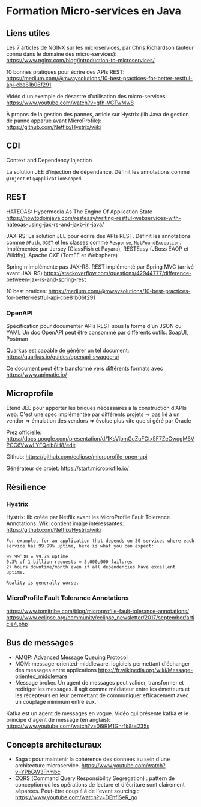 # Formation Micro-services en Java

## Liens utiles

Les 7 articles de NGINX sur les microservices, par Chris Richardson (auteur connu dans le domaine des micro-services): https://www.nginx.com/blog/introduction-to-microservices/

10 bonnes pratiques pour écrire des APIs REST: https://medium.com/@mwaysolutions/10-best-practices-for-better-restful-api-cbe81b06f291

Vidéo d'un exemple de désastre d'utilisation des micro-services: https://www.youtube.com/watch?v=gfh-VCTwMw8

À propos de la gestion des pannes, article sur Hystrix (lib Java de gestion de panne apparue avant MicroProfile): https://github.com/Netflix/Hystrix/wiki

## CDI

Context and Dependency Injection

La solution JEE d'injection de dépendance. Définit les annotations comme `@Inject` et `@ApplicationScoped`.

## REST

HATEOAS: Hypermedia As The Engine Of Application State
https://howtodoinjava.com/resteasy/writing-restful-webservices-with-hateoas-using-jax-rs-and-jaxb-in-java/


JAX-RS: La solution JEE pour écrire des APIs REST. Définit les annotations comme `@Path`, `@GET` et les classes comme `Response`, `NotFoundException`.
Implémentée par Jersey (GlassFish et Payara), RESTEasy (JBoss EAOP et Wildfly), Apache CXF (TomEE et Websphere)

Spring n'implémente pas JAX-RS. REST implémenté par Spring MVC (arrivé avant JAX-RS)
https://stackoverflow.com/questions/42944777/difference-between-jax-rs-and-spring-rest

10 best pratices: https://medium.com/@mwaysolutions/10-best-practices-for-better-restful-api-cbe81b06f291

### OpenAPI

Spécification pour documenter APIs REST sous la forme d'un JSON ou YAML
Un doc OpenAPI peut être consommé par différents outils: SoapUI, Postman

Quarkus est capable de générer un tel document: https://quarkus.io/guides/openapi-swaggerui

Ce document peut être transformé vers différents formats avec https://www.apimatic.io/


## Microprofile

Étend JEE pour apporter les briques nécessaires à la construction d'APIs web. 
C'est une spec implémentée par différents projets
=> pas lié à un vendor
=> émulation des vendors
=> évolue plus vite que si géré par Oracle

Prez officielle: https://docs.google.com/presentation/d/1KsVjbmGcZuFCtx5F7ZeCwogM6VPCC6VwwLYFQelb8H8/edit

Github: https://github.com/eclipse/microprofile-open-api

Générateur de projet: https://start.microprofile.io/

## Résilience

### Hystrix

Hystrix: lib créée par Netflix avant les MicroProfile Fault Tolerance Annotations.
Wiki contient image intéressantes:
https://github.com/Netflix/Hystrix/wiki
```
For example, for an application that depends on 30 services where each service has 99.99% uptime, here is what you can expect:

99.99^30 = 99.7% uptime
0.3% of 1 billion requests = 3,000,000 failures
2+ hours downtime/month even if all dependencies have excellent uptime.

Reality is generally worse.
```

### MicroProfile Fault Tolerance Annotations

https://www.tomitribe.com/blog/microprofile-fault-tolerance-annotations/
https://www.eclipse.org/community/eclipse_newsletter/2017/september/article4.php

## Bus de messages

- AMQP: Advanced Message Queuing Protocol
- MOM: message-oriented-middleware, logiciels permettant d'échanger des messages entre applications
https://fr.wikipedia.org/wiki/Message-oriented_middleware
- Message broker. Un agent de messages peut valider, transformer et rediriger les messages. Il agit comme médiateur entre les émetteurs et les récepteurs en leur permettant de communiquer efficacement avec un couplage minimum entre eux.

Kafka est un agent de messages en vogue. Vidéo qui présente kafka et le principe d'agent de message (en anglais): https://www.youtube.com/watch?v=06iRM1Ghr1k&t=235s

## Concepts architecturaux

- Saga : pour maintenir la cohérence des données au sein d'une architecture microservice. https://www.youtube.com/watch?v=YPbGW3Fnmbc
- CQRS (Command Query Responsibility Segregation) : pattern de conception où les opérations de lecture et d'écriture sont clairement séparées. Peut-être couplé à de l'event sourcing : https://www.youtube.com/watch?v=DEhfISeR_go